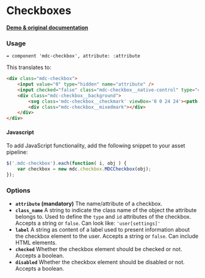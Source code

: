 # Checkboxes

**[Demo & original documentation](https://github.com/material-components/material-components-web/tree/master/packages/mdc-checkbox)**

### Usage

```haml
= component 'mdc-checkbox', attribute: :attribute
```

This translates to:

```html
<div class="mdc-checkbox">
    <input value="0" type="hidden" name="attribute" />
    <input checked="false" class="mdc-checkbox__native-control" type="checkbox" value="1" name="attribute" id="attribute" />
    <div class="mdc-checkbox__background">
        <svg class='mdc-checkbox__checkmark' viewBox='0 0 24 24'><path class='mdc-checkbox__checkmark__path' fill='none' stroke='white' d='M1.73,12.91 8.1,19.28 22.79,4.59'/></svg>
        <div class="mdc-checkbox__mixedmark"></div>
    </div>
</div>
```

#### Javascript

To add JavaScript functionality, add the following snippet to your asset pipeline:

```js
$('.mdc-checkbox').each(function( i, obj ) {
    var checkbox = new mdc.checkbox.MDCCheckbox(obj);
});
```

### Options

* **`attribute` (mandatory)** The name/attribute of a checkbox.
* **`class_name`** A string to indicate the class name of the object the attribute belongs to. Used to define the `type` and `id` attributes of the checkbox. Accepts a string or `false`. Can look like: `'user[settings]'`
* **`label`** A string as content of a label used to present information about the checkbox element to the user. Accepts a string or `false`. Can include HTML elements.
* **`checked`** Whether the checkbox element should be checked or not. Accepts a boolean.
* **`disabled`** Whether the checkbox element should be disabled or not. Accepts a boolean.
